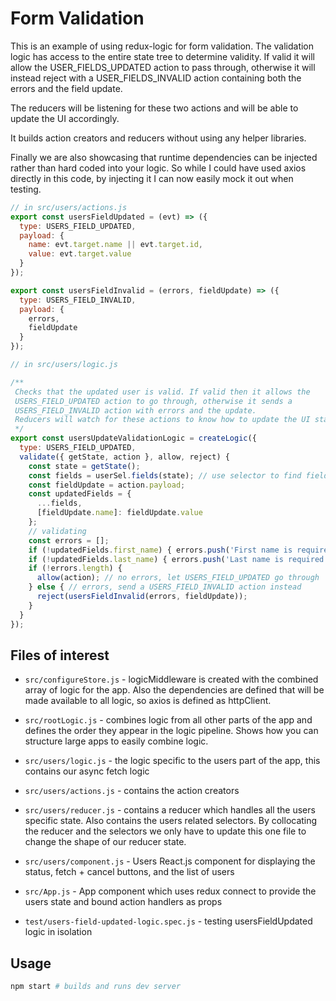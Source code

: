 # Form Validation

This is an example of using redux-logic for form validation. The validation logic has access to the entire state tree to determine validity. If valid it will allow the USER_FIELDS_UPDATED action to pass through, otherwise it will instead reject with a USER_FIELDS_INVALID action containing both the errors and the field update.

The reducers will be listening for these two actions and will be able to update the UI accordingly.

It builds action creators and reducers without using any helper libraries.

Finally we are also showcasing that runtime dependencies can be injected rather than hard coded into your logic. So while I could have used axios directly in this code, by injecting it I can now easily mock it out when testing.


```js
// in src/users/actions.js
export const usersFieldUpdated = (evt) => ({
  type: USERS_FIELD_UPDATED,
  payload: {
    name: evt.target.name || evt.target.id,
    value: evt.target.value
  }
});

export const usersFieldInvalid = (errors, fieldUpdate) => ({
  type: USERS_FIELD_INVALID,
  payload: {
    errors,
    fieldUpdate
  }
});

// in src/users/logic.js

/**
 Checks that the updated user is valid. If valid then it allows the
 USERS_FIELD_UPDATED action to go through, otherwise it sends a
 USERS_FIELD_INVALID action with errors and the update.
 Reducers will watch for these actions to know how to update the UI state
 */
export const usersUpdateValidationLogic = createLogic({
  type: USERS_FIELD_UPDATED,
  validate({ getState, action }, allow, reject) {
    const state = getState();
    const fields = userSel.fields(state); // use selector to find fields
    const fieldUpdate = action.payload;
    const updatedFields = {
      ...fields,
      [fieldUpdate.name]: fieldUpdate.value
    };
    // validating
    const errors = [];
    if (!updatedFields.first_name) { errors.push('First name is required'); }
    if (!updatedFields.last_name) { errors.push('Last name is required'); }
    if (!errors.length) {
      allow(action); // no errors, let USERS_FIELD_UPDATED go through
    } else { // errors, send a USERS_FIELD_INVALID action instead
      reject(usersFieldInvalid(errors, fieldUpdate));
    }
  }
});
```

## Files of interest

 - `src/configureStore.js` - logicMiddleware is created with the combined array of logic for the app. Also the dependencies are defined that will be made available to all logic, so axios is defined as httpClient.

 - `src/rootLogic.js` - combines logic from all other parts of the app and defines the order they appear in the logic pipeline. Shows how you can structure large apps to easily combine logic.

 - `src/users/logic.js` - the logic specific to the users part of the app, this contains our async fetch logic

 - `src/users/actions.js` - contains the action creators

 - `src/users/reducer.js` - contains a reducer which handles all the users specific state. Also contains the users related selectors. By collocating the reducer and the selectors we only have to update this one file to change the shape of our reducer state.

 - `src/users/component.js` - Users React.js component for displaying the status, fetch + cancel buttons, and the list of users

 - `src/App.js` - App component which uses redux connect to provide the users state and bound action handlers as props

 - `test/users-field-updated-logic.spec.js` - testing usersFieldUpdated logic in isolation

## Usage

```bash
npm start # builds and runs dev server
```
